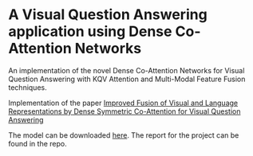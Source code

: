 # A Visual Question Answering application using Dense Co- Attention Networks
An implementation of the novel Dense Co-Attention Networks for Visual Question Answering with KQV Attention and Multi-Modal Feature Fusion techniques.

Implementation of the paper [Improved Fusion of Visual and Language Representations by Dense Symmetric Co-Attention for Visual Question Answering](https://arxiv.org/abs/1804.00775)

The model can be downloaded [here](https://drive.google.com/file/d/1u4r-gMIXHUFQ4-iduNzFw5nm2aT43jDi/view?usp=sharing).
The report for the project can be found in the repo.
